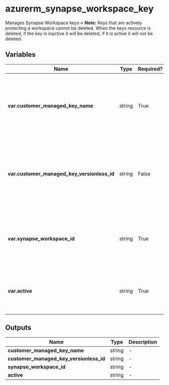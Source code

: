 # azurerm_synapse_workspace_key

Manages Synapse Workspace keys-> **Note:** Keys that are actively protecting a workspace cannot be deleted. When the keys resource is deleted, if the key is inactive it will be deleted, if it is active it will not be deleted.

## Variables

| Name | Type | Required? |  Description |
| ---- | ---- | --------- |  ----------- |
| **var.customer_managed_key_name** | string | True | Specifies the name of the workspace key. Should match the name of the key in the synapse workspace. | 
| **var.customer_managed_key_versionless_id** | string | False | The Azure Key Vault Key Versionless ID to be used as the Customer Managed Key (CMK) for double encryption | 
| **var.synapse_workspace_id** | string | True | The ID of the Synapse Workspace where the encryption key should be configured. | 
| **var.active** | string | True | Specifies if the workspace should be encrypted with this key. | 



## Outputs

| Name | Type | Description |
| ---- | ---- | --------- | 
| **customer_managed_key_name** | string  | - | 
| **customer_managed_key_versionless_id** | string  | - | 
| **synapse_workspace_id** | string  | - | 
| **active** | string  | - | 
